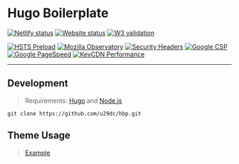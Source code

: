 # Hugo Boilerplate

[![Netlify status](https://img.shields.io/netlify/6f8ac45e-119f-4840-9f3a-f261bf4609c6?style=flat&colorA=000000&colorB=000000)](https://app.netlify.com/sites/hbp/deploys)
[![Website status](https://img.shields.io/website?url=https%3A%2F%2Fhbp.netlify.app?style=flat&colorA=000000&colorB=000000)](https://hbp.netlify.app)
[![W3 validation](https://img.shields.io/w3c-validation/html?targetUrl=https%3A%2F%2Fhbp.netlify.app?style=flat&colorA=000000&colorB=000000)](https://validator.w3.org/nu/?showsource=yes&showoutline=yes&showimagereport=yes&doc=https%3A%2F%2Fhbp.netlify.app)

[![HSTS Preload](https://img.shields.io/hsts/preload/hbp.netlify.app?style=flat&colorA=000000&colorB=000000)](https://hstspreload.org/?domain=hbp.netlify.app)
[![Mozilla Observatory](https://img.shields.io/mozilla-observatory/grade-score/hbp.netlify.app.svg?style=flat&colorA=000000&colorB=000000)](https://observatory.mozilla.org/analyze/hbp.netlify.app)
[![Security Headers](https://img.shields.io/security-headers?url=https%3A%2F%2Fhbp.netlify.app?style=flat&colorA=000000&colorB=000000)](https://securityheaders.com/?q=https%3A%2F%2Fhbp.netlify.app&followRedirects=on)
[![Google CSP](https://img.shields.io/badge/-Google%20CSP%20Evaluator-000000?style=flat&colorA=000000&colorB=000000)](https://csp-evaluator.withgoogle.com/?csp=http://hbp.netlify.app)
[![Google PageSpeed](https://img.shields.io/badge/-Google%20PageSpeed-000000?style=flat&colorA=000000&colorB=000000)](https://developers.google.com/speed/pagespeed/insights/?url=https%3A%2F%2Fhbp.netlify.app)
[![KeyCDN Performance](https://img.shields.io/badge/-KeyCDN%20Performance-000000?style=flat&colorA=000000&colorB=000000)](https://tools.keycdn.com/performance?url=https://hbp.netlify.app)

---

## Development

> Requirements: [Hugo](https://github.com/gohugoio/hugo/releases) and [Node.js](https://nodejs.org/en/download/current)

```
git clone https://github.com/u29dc/hbp.git
```

## Theme Usage

> [Example](example)
